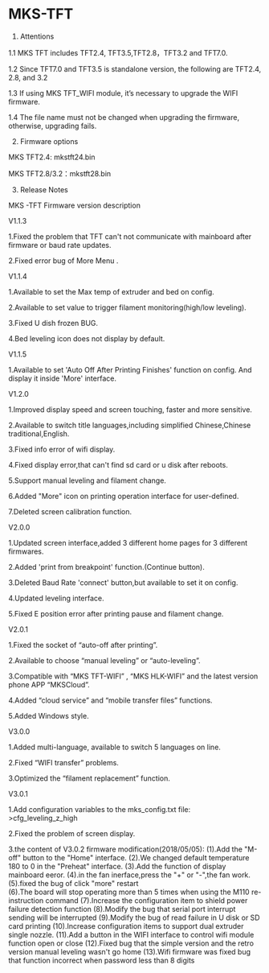 # MKS-TFT

1.  Attentions

  1.1 MKS TFT includes TFT2.4, TFT3.5,TFT2.8，TFT3.2 and TFT7.0.
  
  1.2 Since TFT7.0 and TFT3.5 is standalone version, the following are TFT2.4, 2.8, and 3.2

  1.3 If using MKS TFT_WIFI module, it’s necessary to upgrade the WIFI firmware. 

  1.4 The file name must not be changed when upgrading the firmware, otherwise, upgrading fails.

2.  Firmware options

MKS TFT2.4: mkstft24.bin
  
MKS TFT2.8/3.2：mkstft28.bin
  
3.  Release Notes

  MKS -TFT Firmware version description

V1.1.3

  1.Fixed the problem that TFT can't not communicate with mainboard after firmware or baud rate updates.

  2.Fixed error bug of More Menu .

V1.1.4

  1.Available to set the Max temp of extruder and bed on config.

  2.Available to set value to trigger filament monitoring(high/low leveling).

  3.Fixed U dish frozen BUG.

  4.Bed leveling icon does not display by default.

V1.1.5

  1.Available to set 'Auto Off After Printing Finishes' function on config. And display it inside 'More' interface.

V1.2.0

  1.Improved display speed and screen touching, faster and more sensitive.

  2.Available to switch title languages,including simplified Chinese,Chinese traditional,English.

  3.Fixed info error of wifi display.

  4.Fixed display error,that can't find sd card or u disk after reboots.

  5.Support manual leveling and filament change.

  6.Added "More" icon on printing operation interface for user-defined.

  7.Deleted screen calibration function.

V2.0.0

  1.Updated screen interface,added 3 different home pages for 3 different firmwares.

  2.Added 'print from breakpoint' function.(Continue button).

  3.Deleted Baud Rate 'connect' button,but available to set it on config.

  4.Updated leveling interface.

  5.Fixed E position error after printing pause and filament change.

V2.0.1

  1.Fixed the socket of “auto-off after printing”.

  2.Available to choose “manual leveling” or “auto-leveling”.

  3.Compatible with “MKS TFT-WIFI” , “MKS HLK-WIFI” and the latest version phone APP “MKSCloud”.

  4.Added “cloud service” and “mobile transfer files” functions.

  5.Added Windows style.

V3.0.0

  1.Added multi-language, available to switch 5 languages on line.

  2.Fixed “WIFI transfer” problems.

  3.Optimized the “filament replacement” function.
  
V3.0.1

  1.Add configuration variables to the mks_config.txt file: >cfg_leveling_z_high
  
  2.Fixed the problem of screen display.
  
  3.the content of V3.0.2 firmware modification(2018/05/05): 
    (1).Add the "M-off" button to the "Home" interface.
    (2).We changed default temperature 180 to 0 in the "Preheat" interface.
    (3).Add the function of display mainboard eeror.
    (4).in the fan inerface,press the "+" or "-",the fan work.
    (5).fixed the bug of  click "more" restart  
    (6).The board will stop operating more than 5 times when using the M110 re-instruction command
    (7).Increase the configuration item to shield power failure detection function
    (8).Modify the bug that serial port interrupt sending will be interrupted
    (9).Modify the bug of read failure in U disk or SD card printing
    (10).Increase configuration items to support dual extruder single nozzle.
    (11).Add a button in the WIFI interface to control wifi module  function open or close
    (12).Fixed bug that the simple version and the retro version manual leveling wasn't go home
    (13).Wifi firmware was fixed bug that function incorrect when password less than 8 digits 
  
